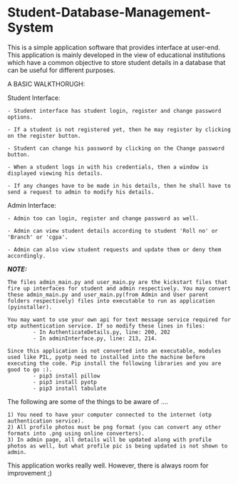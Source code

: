# Student-Database-Management-System

This is a simple application software that provides interface at user-end. This application is mainly developed in the view of educational institutions which have a common objective to store student details in a database that can be useful for different purposes. 


A BASIC WALKTHORUGH:

Student Interface:

    - Student interface has student login, register and change password options.
    
    - If a student is not registered yet, then he may register by clicking on the register button.
    
    - Student can change his password by clicking on the Change password button.
    
    - When a student logs in with his credentials, then a window is displayed viewing his details.
    
    - If any changes have to be made in his details, then he shall have to send a request to admin to modify his details.

Admin Interface:

    - Admin too can login, register and change password as well.

    - Admin can view student details according to student 'Roll no' or 'Branch' or 'cgpa'.
    
    - Admin can also view student requests and update them or deny them accordingly.

***NOTE:***
     
    The files admin_main.py and user_main.py are the kickstart files that fire up interfaces for student and admin respectively. You may convert these admin_main.py and user_main.py(from Admin and User parent folders respectively) files into executable to run as application (pyinstaller).

    You may want to use your own api for text message service required for otp authentication service. If so modify these lines in files:
            - In AuthenticateDetails.py, line: 200, 202
            - In adminInterface.py, line: 213, 214.

    Since this application is not converted into an executable, modules used like PIL, pyotp need to installed into the machine before executing the code. Pip install the following libraries and you are good to go :).
            - pip3 install pillow
            - pip3 install pyotp
            - pip3 install tabulate

The following are some of the things to be aware of ....

    1) You need to have your computer connected to the internet (otp authentication service).
    2) All profile photos must be png format (you can convert any other formats into .png using online converters).
    3) In admin page, all details will be updated along with profile photos as well, but what profile pic is being updated is not shown to admin.

This application works really well. However, there is always room for improvement ;)
